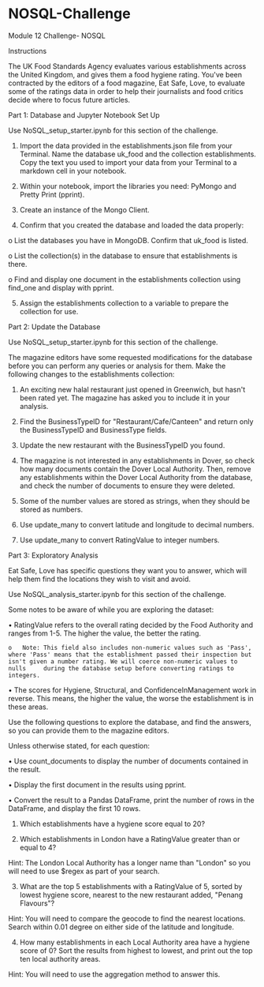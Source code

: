 # NOSQL-Challenge
Module 12 Challenge- NOSQL

Instructions

The UK Food Standards Agency evaluates various establishments across the United Kingdom, and gives them a food hygiene rating. You've been contracted by the editors of a food magazine, Eat Safe, Love, to evaluate some of the ratings data in order to help their journalists and food critics decide where to focus future articles.

Part 1: Database and Jupyter Notebook Set Up

Use NoSQL_setup_starter.ipynb for this section of the challenge.

1.	Import the data provided in the establishments.json file from your Terminal. Name the database uk_food and the collection establishments. Copy the text you used to import your data from your Terminal to a markdown cell in your notebook.
   
2.	Within your notebook, import the libraries you need: PyMongo and Pretty Print (pprint).
   
3.	Create an instance of the Mongo Client.
   
4.	Confirm that you created the database and loaded the data properly:
   
  o	List the databases you have in MongoDB. Confirm that uk_food is listed.

  o	List the collection(s) in the database to ensure that establishments is there.

  o	Find and display one document in the establishments collection using find_one and display with pprint.

5.	Assign the establishments collection to a variable to prepare the collection for use.

    
Part 2: Update the Database

Use NoSQL_setup_starter.ipynb for this section of the challenge.

The magazine editors have some requested modifications for the database before you can perform any queries or analysis for them. Make the following changes to the establishments collection:

1.	An exciting new halal restaurant just opened in Greenwich, but hasn't been rated yet. The magazine has asked you to include it in your analysis.
   
2.	Find the BusinessTypeID for "Restaurant/Cafe/Canteen" and return only the BusinessTypeID and BusinessType fields.
   
3.	Update the new restaurant with the BusinessTypeID you found.
   
4.	The magazine is not interested in any establishments in Dover, so check how many documents contain the Dover Local Authority. Then, remove any establishments within the Dover Local Authority from the database, and check the number of documents to ensure they were deleted.
   
5.	Some of the number values are stored as strings, when they should be stored as numbers.

    
1.	Use update_many to convert latitude and longitude to decimal numbers.
   
2.	Use update_many to convert RatingValue to integer numbers.
   
Part 3: Exploratory Analysis

Eat Safe, Love has specific questions they want you to answer, which will help them find the locations they wish to visit and avoid.

Use NoSQL_analysis_starter.ipynb for this section of the challenge.

Some notes to be aware of while you are exploring the dataset:

  •	RatingValue refers to the overall rating decided by the Food Authority and ranges from 1-5. The higher the value, the better the rating.

    o	Note: This field also includes non-numeric values such as 'Pass', where 'Pass' means that the establishment passed their inspection but isn't given a number rating. We will coerce non-numeric values to nulls     during the database setup before converting ratings to integers.

  •	The scores for Hygiene, Structural, and ConfidenceInManagement work in reverse. This means, the higher the value, the worse the establishment is in these areas.

Use the following questions to explore the database, and find the answers, so you can provide them to the magazine editors.

Unless otherwise stated, for each question:

  •	Use count_documents to display the number of documents contained in the result.

  •	Display the first document in the results using pprint.

  •	Convert the result to a Pandas DataFrame, print the number of rows in the DataFrame, and display the first 10 rows.

1.	Which establishments have a hygiene score equal to 20?
  
2.	Which establishments in London have a RatingValue greater than or equal to 4?
   
Hint: The London Local Authority has a longer name than "London" so you will need to use $regex as part of your search.

3.	What are the top 5 establishments with a RatingValue of 5, sorted by lowest hygiene score, nearest to the new restaurant added, "Penang Flavours"?
   
Hint: You will need to compare the geocode to find the nearest locations. Search within 0.01 degree on either side of the latitude and longitude.

4.	How many establishments in each Local Authority area have a hygiene score of 0? Sort the results from highest to lowest, and print out the top ten local authority areas.
   
Hint: You will need to use the aggregation method to answer this.
